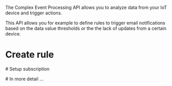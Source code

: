 The Complex Event Processing API allows you to analyze data from your IoT device and trigger actions.

This API allows you for example to define rules to trigger email notifications based on the data value thresholds or the the lack of updates from a certain device.

# Create rule

# Setup subscription

# In more detail ...

